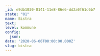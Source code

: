 ```yaml
---
_id: e9db1030-0141-11e8-86e6-dd2a0f61d6b7
state: "01"
name: Bistra
text:
level: kommune
config:
  json:
date: '2020-06-06T00:00:00.000Z'
slug: bistra
---
```


